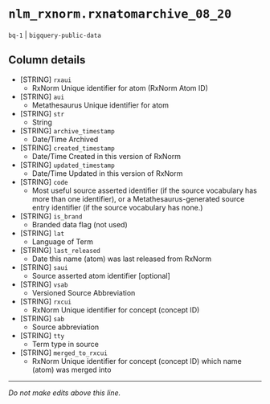 # `nlm_rxnorm.rxnatomarchive_08_20`
`bq-1` | `bigquery-public-data`

## Column details
* [STRING]    `rxaui`
  - RxNorm Unique identifier for atom (RxNorm Atom ID)
* [STRING]    `aui`
  - Metathesaurus Unique identifier for atom
* [STRING]    `str`
  - String
* [STRING]    `archive_timestamp`
  - Date/Time Archived
* [STRING]    `created_timestamp`
  - Date/Time Created in this version of RxNorm
* [STRING]    `updated_timestamp`
  - Date/Time Updated in this version of RxNorm
* [STRING]    `code`
  - Most useful source asserted identifier (if the source vocabulary has more than one identifier), or a Metathesaurus-generated source entry identifier (if the source vocabulary has none.)
* [STRING]    `is_brand`
  - Branded data flag (not used)
* [STRING]    `lat`
  - Language of Term
* [STRING]    `last_released`
  - Date this name (atom) was last released from RxNorm
* [STRING]    `saui`
  - Source asserted atom identifier [optional]
* [STRING]    `vsab`
  - Versioned Source Abbreviation
* [STRING]    `rxcui`
  - RxNorm Unique identifier for concept (concept ID)
* [STRING]    `sab`
  - Source abbreviation
* [STRING]    `tty`
  - Term type in source
* [STRING]    `merged_to_rxcui`
  - RxNorm Unique identifier for concept (concept ID) which name (atom) was merged into

-------------------------------------------------------------------------------
*Do not make edits above this line.*

